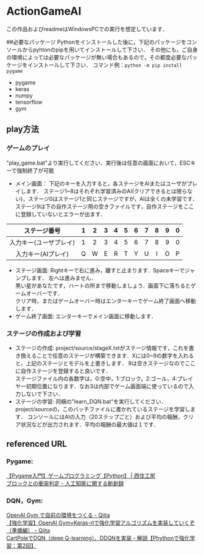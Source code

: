 # ActionGameAI
この作品およびreadmeはWindowsPCでの実行を想定しています．

##必要なパッケージ
Pythonをインストールした後に，下記のパッケージをコンソールからpyhtonのpipを用いてインストールして下さい．
その他にも，ご自身の環境によっては必要なパッケージが無い場合もあるので，その都度必要なパッケージをインストールして下さい．
コマンド例：`python -m pip install pygame`
* pygame
* keras
* numpy
* tensorflow
* gym


## play方法
### ゲームのプレイ
"play_game.bat"より実行してください．実行後は任意の画面において，ESCキーで強制終了が可能
* メイン画面： 下記のキーを入力すると，各ステージをAIまたはユーザがプレイします．
ステージ1~8はそれぞれ学習済みのAI(クリアできるとは限らない)，ステージ0はステージ1と同じステージですが，AIは全くの未学習です．
ステージ9は下の自作ステージ用の空きファイルです，自作ステージをここに登録していないとエラーが出ます．

|ステージ番号|1|2|3|4|5|6|7|8|9|0|
|:----:|:----:|:----:|:----:|:----:|:----:|:----:|:----:|:----:|:----:|:----:|
|入力キー(ユーザプレイ)|1|2|3|4|5|6|7|8|9|0|
|入力キー(AIプレイ)|Q|W|E|R|T|Y|U|I|O|P|

* ステージ画面: Rightキーで右に進み，離すと止まります．Spaceキーでジャンプします． 左へは進みません．<br>黒い星があなたです，ハートの所まで移動しましょう．画面下に落ちるとゲームオーバーです．<br>クリア時，またはゲームオーバー時はエンターキーでゲーム終了画面へ移動します．
* ゲーム終了画面: エンターキーでメイン画面に移動します．

### ステージの作成および学習
* ステージの作成: project/source/stageX.txtがステージ情報です，これを書き換えることで任意のステージが構築できます．Xには0~9の数字を入れると，上記のステージとモデルを上書きします．
9は空きステージなのでここに自作ステージを登録すると良いです．<br>
ステージファイル内の各数字は，0:空中，1:ブロック，2:ゴール，4:プレイヤー初期位置になります．なお3は内部でゲーム画面端に使っているので入力しないで下さい．
* ステージの学習: 同梱の"learn_DQN.bat"を実行してください．
project/sourceの，このバッチファイルに書かれているステージを学習します．
コンソールにはAIの入力（20ステップごと）および平均の報酬，クリア状況などが出力されます．平均の報酬の最大値は１です．


## referenced URL
### Pygame:
[【Pygame入門】ゲームプログラミング【Python】 | 西住工房](https://algorithm.joho.info/programming/python/pygame/)<br>
[ブロックとの衝突判定 - 人工知能に関する断創録](http://aidiary.hatenablog.com/entry/20081129/1281614716)

### DQN，Gym:
[OpenAI Gym で自前の環境をつくる - Qiita](https://qiita.com/ohtaman/items/edcb3b0a2ff9d48a7def)<br>
[【強化学習】OpenAI Gym×Keras-rlで強化学習アルゴリズムを実装していくぞ（準備編） - Qiita](https://qiita.com/pocokhc/items/a8120b0abd5941dd7a9f)<br>
[CartPoleでDQN（deep Q-learning）、DDQNを実装・解説【Phythonで強化学習：第2回】](http://neuro-educator.com/rl2/)